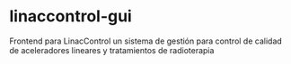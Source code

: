 # linaccontrol-gui
Frontend para LinacControl un sistema de gestión para control de calidad de aceleradores lineares y tratamientos de radioterapia
